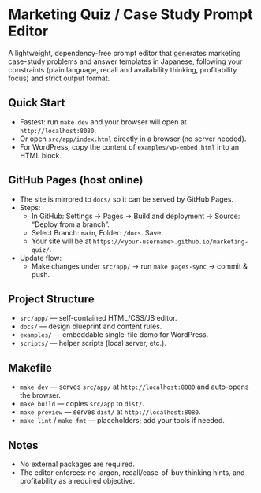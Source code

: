 # Marketing Quiz / Case Study Prompt Editor

A lightweight, dependency-free prompt editor that generates marketing case-study problems and answer templates in Japanese, following your constraints (plain language, recall and availability thinking, profitability focus) and strict output format.

## Quick Start

- Fastest: run `make dev` and your browser will open at `http://localhost:8080`.
- Or open `src/app/index.html` directly in a browser (no server needed).
- For WordPress, copy the content of `examples/wp-embed.html` into an HTML block.

## GitHub Pages (host online)

- The site is mirrored to `docs/` so it can be served by GitHub Pages.
- Steps:
  - In GitHub: Settings → Pages → Build and deployment → Source: “Deploy from a branch”.
  - Select Branch: `main`, Folder: `/docs`. Save.
  - Your site will be at `https://<your-username>.github.io/marketing-quiz/`.
- Update flow:
  - Make changes under `src/app/` → run `make pages-sync` → commit & push.

## Project Structure

- `src/app/` — self-contained HTML/CSS/JS editor.
- `docs/` — design blueprint and content rules.
- `examples/` — embeddable single-file demo for WordPress.
- `scripts/` — helper scripts (local server, etc.).

## Makefile

- `make dev` — serves `src/app/` at `http://localhost:8080` and auto-opens the browser.
- `make build` — copies `src/app` to `dist/`.
- `make preview` — serves `dist/` at `http://localhost:8080`.
- `make lint` / `make fmt` — placeholders; add your tools if needed.

## Notes

- No external packages are required.
- The editor enforces: no jargon, recall/ease-of-buy thinking hints, and profitability as a required objective.
